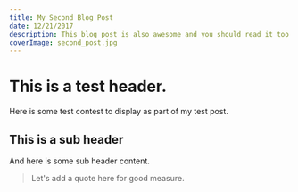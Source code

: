 ```yaml
---
title: My Second Blog Post
date: 12/21/2017
description: This blog post is also awesome and you should read it too.
coverImage: second_post.jpg
---
```


# This is a test header.

Here is some test contest to display as part of my test post.

## This is a sub header

And here is some sub header content.

> Let's add a quote here for good measure.

